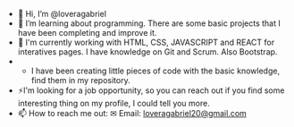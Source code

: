 - 👋 Hi, I’m @loveragabriel
- 👀 I’m learning about programming. There are some basic projects that I have been completing and improve it. 
- 🌱 I'm currently working with HTML, CSS, JAVASCRIPT and REACT for interatives pages. I have knowledge on Git and Scrum. Also Bootstrap.
- - I have been creating little pieces of code with the basic knowledge, find them in my repository. 
- ⚡I'm looking for a job opportunity, so you can reach out if you find some interesting thing on my profile, I could tell you more.
- 📫 How to reach me out: 
    ✉ Email: loveragabriel20@gmail.com


